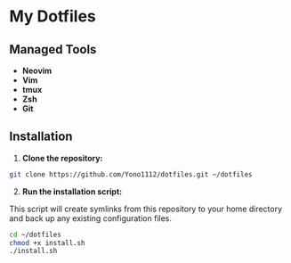 # My Dotfiles
## Managed Tools

- **Neovim**
- **Vim**
- **tmux**
- **Zsh**
- **Git**

## Installation

1. **Clone the repository:**

```bash
git clone https://github.com/Yono1112/dotfiles.git ~/dotfiles
```

2. **Run the installation script:**

This script will create symlinks from this repository to your home directory and back up any existing configuration files.

```bash
cd ~/dotfiles
chmod +x install.sh
./install.sh
```

